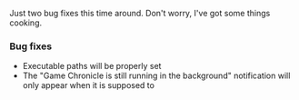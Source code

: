 Just two bug fixes this time around. Don't worry, I've got some things cooking.

### Bug fixes

- Executable paths will be properly set
- The "Game Chronicle is still running in the background" notification will only appear when it is supposed to
